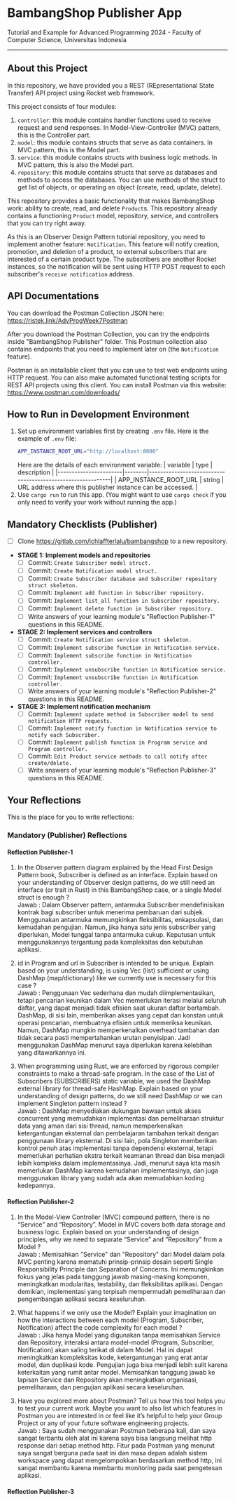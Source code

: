 # BambangShop Publisher App
Tutorial and Example for Advanced Programming 2024 - Faculty of Computer Science, Universitas Indonesia

---

## About this Project
In this repository, we have provided you a REST (REpresentational State Transfer) API project using Rocket web framework.

This project consists of four modules:
1.  `controller`: this module contains handler functions used to receive request and send responses.
    In Model-View-Controller (MVC) pattern, this is the Controller part.
2.  `model`: this module contains structs that serve as data containers.
    In MVC pattern, this is the Model part.
3.  `service`: this module contains structs with business logic methods.
    In MVC pattern, this is also the Model part.
4.  `repository`: this module contains structs that serve as databases and methods to access the databases.
    You can use methods of the struct to get list of objects, or operating an object (create, read, update, delete).

This repository provides a basic functionality that makes BambangShop work: ability to create, read, and delete `Product`s.
This repository already contains a functioning `Product` model, repository, service, and controllers that you can try right away.

As this is an Observer Design Pattern tutorial repository, you need to implement another feature: `Notification`.
This feature will notify creation, promotion, and deletion of a product, to external subscribers that are interested of a certain product type.
The subscribers are another Rocket instances, so the notification will be sent using HTTP POST request to each subscriber's `receive notification` address.

## API Documentations

You can download the Postman Collection JSON here: https://ristek.link/AdvProgWeek7Postman

After you download the Postman Collection, you can try the endpoints inside "BambangShop Publisher" folder.
This Postman collection also contains endpoints that you need to implement later on (the `Notification` feature).

Postman is an installable client that you can use to test web endpoints using HTTP request.
You can also make automated functional testing scripts for REST API projects using this client.
You can install Postman via this website: https://www.postman.com/downloads/

## How to Run in Development Environment
1.  Set up environment variables first by creating `.env` file.
    Here is the example of `.env` file:
    ```bash
    APP_INSTANCE_ROOT_URL="http://localhost:8000"
    ```
    Here are the details of each environment variable:
    | variable              | type   | description                                                |
    |-----------------------|--------|------------------------------------------------------------|
    | APP_INSTANCE_ROOT_URL | string | URL address where this publisher instance can be accessed. |
2.  Use `cargo run` to run this app.
    (You might want to use `cargo check` if you only need to verify your work without running the app.)

## Mandatory Checklists (Publisher)
-   [ ] Clone https://gitlab.com/ichlaffterlalu/bambangshop to a new repository.
-   **STAGE 1: Implement models and repositories**
    -   [ ] Commit: `Create Subscriber model struct.`
    -   [ ] Commit: `Create Notification model struct.`
    -   [ ] Commit: `Create Subscriber database and Subscriber repository struct skeleton.`
    -   [ ] Commit: `Implement add function in Subscriber repository.`
    -   [ ] Commit: `Implement list_all function in Subscriber repository.`
    -   [ ] Commit: `Implement delete function in Subscriber repository.`
    -   [ ] Write answers of your learning module's "Reflection Publisher-1" questions in this README.
-   **STAGE 2: Implement services and controllers**
    -   [ ] Commit: `Create Notification service struct skeleton.`
    -   [ ] Commit: `Implement subscribe function in Notification service.`
    -   [ ] Commit: `Implement subscribe function in Notification controller.`
    -   [ ] Commit: `Implement unsubscribe function in Notification service.`
    -   [ ] Commit: `Implement unsubscribe function in Notification controller.`
    -   [ ] Write answers of your learning module's "Reflection Publisher-2" questions in this README.
-   **STAGE 3: Implement notification mechanism**
    -   [ ] Commit: `Implement update method in Subscriber model to send notification HTTP requests.`
    -   [ ] Commit: `Implement notify function in Notification service to notify each Subscriber.`
    -   [ ] Commit: `Implement publish function in Program service and Program controller.`
    -   [ ] Commit: `Edit Product service methods to call notify after create/delete.`
    -   [ ] Write answers of your learning module's "Reflection Publisher-3" questions in this README.

## Your Reflections
This is the place for you to write reflections:

### Mandatory (Publisher) Reflections

#### Reflection Publisher-1
1. In the Observer pattern diagram explained by the Head First Design Pattern book, Subscriber is defined as an interface. Explain based on your understanding of Observer design patterns, do we still need an interface (or trait in Rust) in this BambangShop case, or a single Model struct is enough ? <br>
Jawab : Dalam Observer pattern, antarmuka Subscriber mendefinisikan kontrak bagi subscriber untuk menerima pembaruan dari subjek. Menggunakan antarmuka memungkinkan fleksibilitas, enkapsulasi, dan kemudahan pengujian. Namun, jika hanya satu jenis subscriber yang diperlukan, Model tunggal tanpa antarmuka cukup. Keputusan untuk menggunakannya tergantung pada kompleksitas dan kebutuhan aplikasi.

2. id in Program and url in Subscriber is intended to be unique. Explain based on your understanding, is using Vec (list) sufficient or using DashMap (map/dictionary) like we currently use is necessary for this case ? <br>
Jawab : Penggunaan Vec sederhana dan mudah diimplementasikan, tetapi pencarian keunikan dalam Vec memerlukan iterasi melalui seluruh daftar, yang dapat menjadi tidak efisien saat ukuran daftar bertambah. DashMap, di sisi lain, memberikan akses yang cepat dan konstan untuk operasi pencarian, membuatnya efisien untuk memeriksa keunikan. Namun, DashMap mungkin memperkenalkan overhead tambahan dan tidak secara pasti mempertahankan urutan penyisipan. Jadi menggunakan DashMap menurut saya diperlukan karena kelebihan yang ditawarkannya ini.

3. When programming using Rust, we are enforced by rigorous compiler constraints to make a thread-safe program. In the case of the List of Subscribers (SUBSCRIBERS) static variable, we used the DashMap external library for thread-safe HashMap. Explain based on your understanding of design patterns, do we still need DashMap or we can implement Singleton pattern instead ? <br>
Jawab : DashMap menyediakan dukungan bawaan untuk akses concurrent yang memudahkan implementasi dan pemeliharaan struktur data yang aman dari sisi thread, namun memperkenalkan ketergantungan eksternal dan pembelajaran tambahan terkait dengan penggunaan library eksternal. Di sisi lain, pola Singleton memberikan kontrol penuh atas implementasi tanpa dependensi eksternal, tetapi memerlukan perhatian ekstra terkait keamanan thread dan bisa menjadi lebih kompleks dalam implementasinya. Jadi, menurut saya kita masih memerlukan DashMap karena kemudahan implementasinya, dan juga menggunakan library yang sudah ada akan memudahkan koding kedepannya.

#### Reflection Publisher-2
1. In the Model-View Controller (MVC) compound pattern, there is no “Service” and “Repository”. Model in MVC covers both data storage and business logic. Explain based on your understanding of design principles, why we need to separate “Service” and “Repository” from a Model ? <br>
Jawab : Memisahkan "Service" dan "Repository" dari Model dalam pola MVC penting karena mematuhi prinsip-prinsip desain seperti Single Responsibility Principle dan Separation of Concerns. Ini memungkinkan fokus yang jelas pada tanggung jawab masing-masing komponen, meningkatkan modularitas, testability, dan fleksibilitas aplikasi. Dengan demikian, implementasi yang terpisah mempermudah pemeliharaan dan pengembangan aplikasi secara keseluruhan.

2. What happens if we only use the Model? Explain your imagination on how the interactions between each model (Program, Subscriber, Notification) affect the code complexity for each model ? <br>
Jawab : Jika hanya Model yang digunakan tanpa memisahkan Service dan Repository, interaksi antara model-model (Program, Subscriber, Notification) akan saling terikat di dalam Model. Hal ini dapat meningkatkan kompleksitas kode, ketergantungan yang erat antar model, dan duplikasi kode. Pengujian juga bisa menjadi lebih sulit karena keterkaitan yang rumit antar model. Memisahkan tanggung jawab ke lapisan Service dan Repository akan meningkatkan organisasi, pemeliharaan, dan pengujian aplikasi secara keseluruhan.

3. Have you explored more about Postman? Tell us how this tool helps you to test your current work. Maybe you want to also list which features in Postman you are interested in or feel like it’s helpful to help your Group Project or any of your future software engineering projects. <br>
Jawab : Saya sudah menggunakan Postman beberapa kali, dan saya sangat terbantu oleh alat ini karena saya bisa langsung melihat http response dari setiap method http. Fitur pada Postman yang menurut saya sangat berguna pada saat ini dan masa depan adalah sistem workspace yang dapat mengelompokkan berdasarkan method http, ini sangat membantu karena membantu monitoring pada saat pengetesan aplikasi.

#### Reflection Publisher-3
